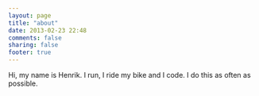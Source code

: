 ```yaml
---
layout: page
title: "about"
date: 2013-02-23 22:48
comments: false
sharing: false
footer: true
---
```


Hi, my name is Henrik. I run, I ride my bike and I code. I do this as often as possible.
